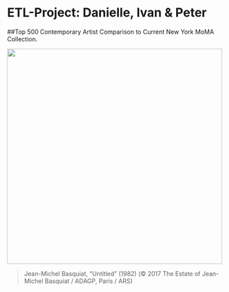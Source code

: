 # ETL-Project: Danielle, Ivan & Peter
##Top 500 Contemporary Artist Comparison to Current New York MoMA Collection.

<img src="https://hyperallergic.com/wp-content/uploads/2017/05/9761-lot-24.jpg" width="500" align="middle">

>Jean-Michel Basquiat, “Untitled” (1982) 
>(© 2017 The Estate of Jean-Michel Basquiat / ADAGP, Paris / ARS)


